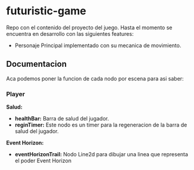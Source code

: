 # futuristic-game

Repo con el contenido del proyecto del juego. Hasta el momento se encuentra en desarrollo con las siguientes features:

* Personaje Principal implementado con su mecanica de movimiento.

## Documentacion

Aca podemos poner la funcion de cada nodo por escena para asi saber:

### Player

**Salud:**

* **healthBar:** Barra de salud del jugador.
* **reginTimer:** Este nodo es un timer para la regeneracion de la barra de salud del jugador.

**Event Horizon:**

* **eventHorizonTrail:** Nodo Line2d para dibujar una linea que representa el poder Event Horizon